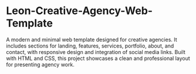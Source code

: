 # Leon-Creative-Agency-Web-Template
A modern and minimal web template designed for creative agencies. It includes sections for landing, features, services, portfolio, about, and contact, with responsive design and integration of social media links. Built with HTML and CSS, this project showcases a clean and professional layout for presenting agency work.
